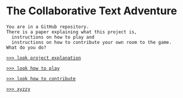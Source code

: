 # The Collaborative Text Adventure

```
You are in a GitHub repository.
There is a paper explaining what this project is,
  instructions on how to play and
  instructions on how to contribute your own room to the game.
What do you do?
```
[`>>> look project explanation`](project_explanation.md)

[`>>> look how to play`](#)

[`>>> look how to contribute`](#)

[`>>> xyzzy`](https://www.google.com/url?sa=t&rct=j&q=&esrc=s&source=web&cd=&cad=rja&uact=8&ved=2ahUKEwiLyYfqucT3AhVnDkQIHeMhBSMQyCl6BAgTEAM&url=https%3A%2F%2Fwww.youtube.com%2Fwatch%3Fv%3DdQw4w9WgXcQ&usg=AOvVaw0aHtehaphMhOCAkCydRLZU)

